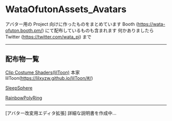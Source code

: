 # WataOfutonAssets_Avatars

アバター用の Project 向けに作ったものをまとめています
Booth (https://wata-ofuton.booth.pm/) にて配布しているものも含まれます
何かありましたら Twitter (https://twitter.com/wata_pj) まで

---
## 配布物一覧
[Clip Costume Shaders(lilToon)](https://github.com/watapj/WataOfutonAssets_Avatars/raw/main/UnityPackages/lilToon_ClipCostume.unitypackage)
本家 lilToon(https://lilxyzw.github.io/lilToon/#/)


[SleepSphere](https://github.com/watapj/WataOfutonAssets_Avatars/raw/main/UnityPackages/SleepSphere_v1.1.unitypackage)


[RainbowPolyRing](https://github.com/watapj/WataOfutonAssets_Avatars/raw/main/UnityPackages/RainbowPolyRing.unitypackage)

---

[アバター改変用エディタ拡張] 詳細な説明書を作成中...